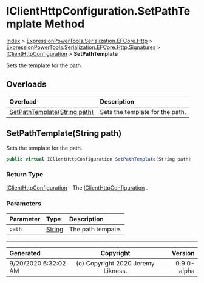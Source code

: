 ﻿# IClientHttpConfiguration.SetPathTemplate Method

[Index](../index.md) > [ExpressionPowerTools.Serialization.EFCore.Http](ExpressionPowerTools.Serialization.EFCore.Http.a.md) > [ExpressionPowerTools.Serialization.EFCore.Http.Signatures](ExpressionPowerTools.Serialization.EFCore.Http.Signatures.n.md) > [IClientHttpConfiguration](ExpressionPowerTools.Serialization.EFCore.Http.Signatures.IClientHttpConfiguration.i.md) > **SetPathTemplate**

Sets the template for the path.

## Overloads

| Overload | Description |
| :-- | :-- |
| [SetPathTemplate(String path)](#setpathtemplatestring-path) | Sets the template for the path. |
## SetPathTemplate(String path)

Sets the template for the path.

```csharp
public virtual IClientHttpConfiguration SetPathTemplate(String path)
```

### Return Type

 [IClientHttpConfiguration](ExpressionPowerTools.Serialization.EFCore.Http.Signatures.IClientHttpConfiguration.i.md)  - The [IClientHttpConfiguration](ExpressionPowerTools.Serialization.EFCore.Http.Signatures.IClientHttpConfiguration.i.md) .

### Parameters

| Parameter | Type | Description |
| :-- | :-- | :-- |
| `path` | [String](https://docs.microsoft.com/dotnet/api/system.string) | The path tempate. |



---

| Generated | Copyright | Version |
| :-- | :-: | --: |
| 9/20/2020 6:32:02 AM | (c) Copyright 2020 Jeremy Likness. | 0.9.0-alpha |
